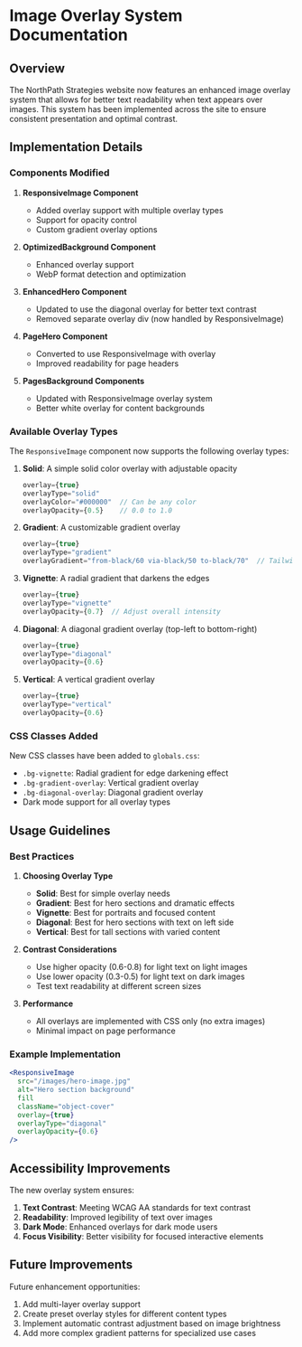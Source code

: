 # Image Overlay System Documentation

## Overview

The NorthPath Strategies website now features an enhanced image overlay system that allows for better text readability when text appears over images. This system has been implemented across the site to ensure consistent presentation and optimal contrast.

## Implementation Details

### Components Modified

1. **ResponsiveImage Component**
   - Added overlay support with multiple overlay types
   - Support for opacity control
   - Custom gradient overlay options

2. **OptimizedBackground Component**
   - Enhanced overlay support
   - WebP format detection and optimization

3. **EnhancedHero Component**
   - Updated to use the diagonal overlay for better text contrast
   - Removed separate overlay div (now handled by ResponsiveImage)

4. **PageHero Component**
   - Converted to use ResponsiveImage with overlay
   - Improved readability for page headers

5. **PagesBackground Components**
   - Updated with ResponsiveImage overlay system
   - Better white overlay for content backgrounds

### Available Overlay Types

The `ResponsiveImage` component now supports the following overlay types:

1. **Solid**: A simple solid color overlay with adjustable opacity
   ```jsx
   overlay={true}
   overlayType="solid"
   overlayColor="#000000"  // Can be any color
   overlayOpacity={0.5}    // 0.0 to 1.0
   ```

2. **Gradient**: A customizable gradient overlay
   ```jsx
   overlay={true}
   overlayType="gradient"
   overlayGradient="from-black/60 via-black/50 to-black/70"  // Tailwind classes
   ```

3. **Vignette**: A radial gradient that darkens the edges
   ```jsx
   overlay={true}
   overlayType="vignette"
   overlayOpacity={0.7}  // Adjust overall intensity
   ```

4. **Diagonal**: A diagonal gradient overlay (top-left to bottom-right)
   ```jsx
   overlay={true}
   overlayType="diagonal"
   overlayOpacity={0.6}
   ```

5. **Vertical**: A vertical gradient overlay
   ```jsx
   overlay={true}
   overlayType="vertical"
   overlayOpacity={0.6}
   ```

### CSS Classes Added

New CSS classes have been added to `globals.css`:

- `.bg-vignette`: Radial gradient for edge darkening effect
- `.bg-gradient-overlay`: Vertical gradient overlay
- `.bg-diagonal-overlay`: Diagonal gradient overlay
- Dark mode support for all overlay types

## Usage Guidelines

### Best Practices

1. **Choosing Overlay Type**
   - **Solid**: Best for simple overlay needs
   - **Gradient**: Best for hero sections and dramatic effects
   - **Vignette**: Best for portraits and focused content
   - **Diagonal**: Best for hero sections with text on left side
   - **Vertical**: Best for tall sections with varied content

2. **Contrast Considerations**
   - Use higher opacity (0.6-0.8) for light text on light images
   - Use lower opacity (0.3-0.5) for light text on dark images
   - Test text readability at different screen sizes

3. **Performance**
   - All overlays are implemented with CSS only (no extra images)
   - Minimal impact on page performance

### Example Implementation

```jsx
<ResponsiveImage
  src="/images/hero-image.jpg"
  alt="Hero section background"
  fill
  className="object-cover"
  overlay={true}
  overlayType="diagonal"
  overlayOpacity={0.6}
/>
```

## Accessibility Improvements

The new overlay system ensures:

1. **Text Contrast**: Meeting WCAG AA standards for text contrast
2. **Readability**: Improved legibility of text over images
3. **Dark Mode**: Enhanced overlays for dark mode users
4. **Focus Visibility**: Better visibility for focused interactive elements

## Future Improvements

Future enhancement opportunities:

1. Add multi-layer overlay support
2. Create preset overlay styles for different content types
3. Implement automatic contrast adjustment based on image brightness
4. Add more complex gradient patterns for specialized use cases
